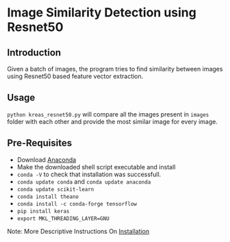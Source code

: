 # Image Similarity Detection using Resnet50

## Introduction
Given a batch of images, the program tries to find similarity between images using Resnet50 based feature vector extraction. 

## Usage
``python kreas_resnet50.py`` will compare all the images present in ``images`` folder with each other and provide the most similar image for every image. 

## Pre-Requisites
* Download [Anaconda](https://www.anaconda.com/download/#linux)
* Make the downloaded shell script executable and install
* ``conda -V`` to check that installation was successfull. 
* ``conda update conda`` and ``conda update anaconda``
* ``conda update scikit-learn``
* ``conda install theano``
* ``conda install -c conda-forge tensorflow``
* ``pip install keras``
* ``export MKL_THREADING_LAYER=GNU``

Note: More Descriptive Instructions On [Installation](https://machinelearningmastery.com/setup-python-environment-machine-learning-deep-learning-anaconda/)
